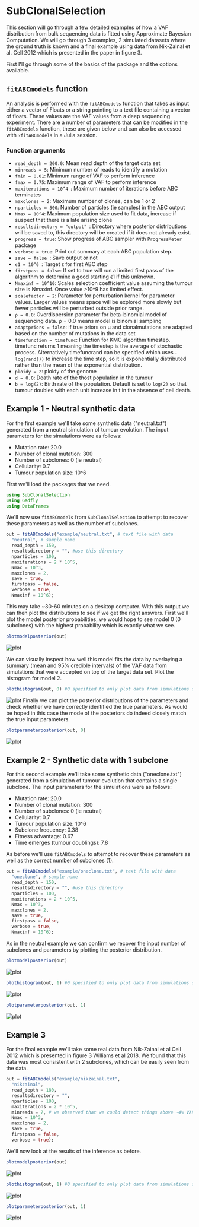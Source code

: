 # SubClonalSelection

This section will go through a few detailed examples of how a VAF distribution from bulk sequencing data is fitted using Approximate Bayesian Computation. We will go through 3 examples, 2 simulated datasets where the ground truth is known and a final example using data from Nik-Zainal et al. Cell 2012 which is presented in the paper in figure 3.

First I'll go through some of the basics of the package and the options available.

## `fitABCmodels` function
An analysis is performed with the ```fitABCmodels``` function that takes as input either a vector of Floats or a string pointing to a text file containing a vector of floats. These values are the VAF values from a deep sequencing experiment. There are a number of parameters that can be modified in the ```fitABCmodels``` function, these are given below and can also be accessed with ```?fitABCmodels``` in a Julia session.


### Function arguments
- `read_depth = 200.0`: Mean read depth of the target data set
- `minreads = 5`: Minimum number of reads to identify a mutation
- `fmin = 0.01`: Minimum range of VAF to perform inference
- `fmax = 0.75`: Maximum range of VAF to perform inference
- `maxiterations = 10^4 `: Maximum number of iterations before ABC terminates
- `maxclones = 2`: Maximum number of clones, can be 1 or 2
- `nparticles = 500`: Number of particles (ie samples) in the ABC output
- `Nmax = 10^4`: Maximum population size used to fit data, increase if suspect that there is a late arising clone
- `resultsdirectory = "output" `: Directory where posterior distributions will be saved to, this directory will be created if it does not already exist.
- `progress = true`: Show progress of ABC sampler with `ProgressMeter` package
- `verbose = true`: Print out summary at each ABC population step.
- `save = false `: Save output or not
- `ϵ1 = 10^6 `: Target ϵ for first ABC step
- `firstpass = false`: If set to true will run a limited first pass of the algorithm to determine a good starting ϵ1 if this unknown.
- `Nmaxinf = 10^10`: Scales selection coefficient value assuming the tumour size is Nmaxinf. Once value >10^9 has limited effect.
- `scalefactor = 2`: Parameter for perturbation kernel for parameter values. Larger values means space will be explored more slowly but fewer particles will be perturbed outside prior range.
- `ρ = 0.0`: Overdispersion parameter for beta-binomial model of sequencing data. ρ = 0.0 means model is binomial sampling
- `adaptpriors = false`: If true priors on μ and clonalmutations are adapted based on the number of mutations in the data set
- `timefunction = timefunc`: Function for KMC algorithm timestep. timefunc returns 1 meaning the timestep is the average of stochastic process. Alternatively timefuncrand can be specified which uses `-log(rand())` to increase the time step, so it is exponentially distributed rather than the mean of the exponential distribution.
- `ploidy = 2`: ploidy of the genome
- `d = 0.0`: Death rate of the thost population in the tumour
- `b = log(2)`: Birth rate of the population. Default is set to `log(2)` so that tumour doubles with each unit increase in t in the absence of cell death.

## Example 1 - Neutral synthetic data
For the first example we'll take some synthetic data ("neutral.txt") generated from a neutral simulation of tumour evolution. The input parameters for the simulations were as follows:
- Mutation rate: 20.0
- Number of clonal mutation: 300
- Number of subclones: 0 (ie neutral)
- Cellularity: 0.7
- Tumour population size: 10^6

First we'll load the packages that we need.
```julia
using SubClonalSelection
using Gadfly
using DataFrames
```
We'll now use ```fitABCmodels``` from ```SubClonalSelection``` to attempt to recover these parameters as well as the number of subclones.

```julia
out = fitABCmodels("example/neutral.txt", # text file with data
  "neutral", # sample name
  read_depth = 150,
  resultsdirectory = "", #use this directory
  nparticles = 100,
  maxiterations = 2 * 10^5,
  Nmax = 10^3,
  maxclones = 2,
  save = true,
  firstpass = false,
  verbose = true,
  Nmaxinf = 10^6);
```

This may take ~30-60 minutes on a desktop computer. With this output we can then plot the distributions to see if we get the right answers. First we'll plot the model posterior probabilities, we would hope to see model 0 (0 subclones) with the highest probability which is exactly what we see.
```julia
plotmodelposterior(out)
```
![plot](/example/neutral/plots/neutral-modelposterior.png)

We can visually inspect how well this model fits the data by overlaying a summary (mean and 95% credible intervals) of the VAF data from simulations that were accepted on top of the target data set.
Plot the histogram for model 2.
```julia
plothistogram(out, 0) #0 specified to only plot data from simulations of model 0
```
![plot](/example/neutral/plots/neutral-histogram-0clone.png)
Finally we can plot the posterior distributions of the parameters and check whether we have correctly identified the true parameters. As would be hoped in this case the mode of the posteriors do indeed closely match the true input parameters.
```julia
plotparameterposterior(out, 0)
```
![plot](/example/neutral/plots/neutral-posterior-1clone.png)


## Example 2 - Synthetic data with 1 subclone
For this second example  we'll take some synthetic data ("oneclone.txt") generated from a simulation of tumour evolution that contains a single subclone. The input parameters for the simulations were as follows:
- Mutation rate: 20.0
- Number of clonal mutation: 300
- Number of subclones: 0 (ie neutral)
- Cellularity: 0.7
- Tumour population size: 10^6
- Subclone frequency: 0.38
- Fitness advantage: 0.67
- Time emerges (tumour doublings): 7.8

As before we'll use ```fitABCmodels``` to attempt to recover these parameters as well as the correct number of subclones (1).

```julia
out = fitABCmodels("example/oneclone.txt", # text file with data
  "oneclone", # sample name
  read_depth = 150,
  resultsdirectory = "", #use this directory
  nparticles = 100,
  maxiterations = 2 * 10^5,
  Nmax = 10^3,
  maxclones = 2,
  save = true,
  firstpass = false,
  verbose = true,
  Nmaxinf = 10^6);
```

As in the neutral example we can confirm we recover the input number of subclones and parameters by plotting the posterior distribution.
```julia
plotmodelposterior(out)
```
![plot](/example/oneclone/plots/oneclone-modelposterior.png)

```julia
plothistogram(out, 1) #0 specified to only plot data from simulations of model 0
```
![plot](/example/oneclone/plots/oneclone-histogram-0clone.png)

```julia
plotparameterposterior(out, 1)
```
![plot](/example/oneclone/plots/oneclone-posterior-1clone.png)


## Example 3
For the final example we'll take some real data from Nik-Zainal et al Cell 2012 which is presented in figure 3 Williams et al 2018. We found that this data was most consistent with 2 subclones, which can be easily seen from the data.

```julia
out = fitABCmodels("example/nikzainal.txt",
  "nikzainal",
  read_depth = 180,
  resultsdirectory = "",
  nparticles = 100,
  maxiterations = 2 * 10^5,
  minreads = 7, # we observed that we could detect things above ~4% VAF
  Nmax = 10^3,
  maxclones = 2,
  save = true,
  firstpass = false,
  verbose = true);
```

We'll now look at the results of the inference as before.
```julia
plotmodelposterior(out)
```
![plot](/example/nikzainal/plots/nikzainal-modelposterior.png)

```julia
plothistogram(out, 1) #0 specified to only plot data from simulations of model 0
```
![plot](/example/nikzainal/plots/nikzainal-histogram-0clone.png)

```julia
plotparameterposterior(out, 1)
```
![plot](/example/nikzainal/plots/nikzainal-posterior-1clone.png)
